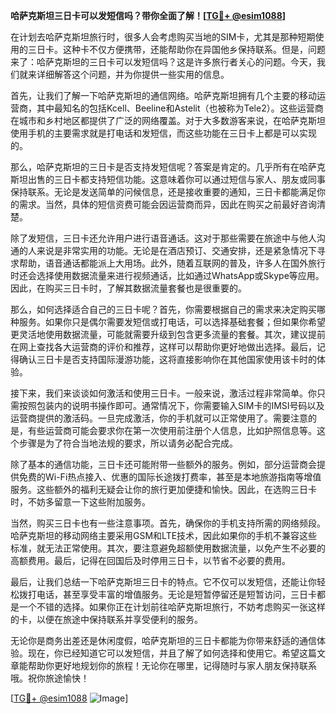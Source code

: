 **哈萨克斯坦三日卡可以发短信吗？带你全面了解！[[TG💪+ @esim1088](https://t.me/s/esim1088)]**

在计划去哈萨克斯坦旅行时，很多人会考虑购买当地的SIM卡，尤其是那种短期使用的三日卡。这种卡不仅方便携带，还能帮助你在异国他乡保持联系。但是，问题来了：哈萨克斯坦的三日卡可以发短信吗？这是许多旅行者关心的问题。今天，我们就来详细解答这个问题，并为你提供一些实用的信息。

首先，让我们了解一下哈萨克斯坦的通信网络。哈萨克斯坦拥有几个主要的移动运营商，其中最知名的包括Kcell、Beeline和Astelit（也被称为Tele2）。这些运营商在城市和乡村地区都提供了广泛的网络覆盖。对于大多数游客来说，在哈萨克斯坦使用手机的主要需求就是打电话和发短信，而这些功能在三日卡上都是可以实现的。

那么，哈萨克斯坦的三日卡是否支持发短信呢？答案是肯定的。几乎所有在哈萨克斯坦出售的三日卡都支持短信功能。这意味着你可以通过短信与家人、朋友或同事保持联系。无论是发送简单的问候信息，还是接收重要的通知，三日卡都能满足你的需求。当然，具体的短信资费可能会因运营商而异，因此在购买之前最好咨询清楚。

除了发短信，三日卡还允许用户进行语音通话。这对于那些需要在旅途中与他人沟通的人来说是非常实用的功能。无论是在酒店预订、交通安排，还是紧急情况下寻求帮助，语音通话都能派上大用场。此外，随着互联网的普及，许多人在国外旅行时还会选择使用数据流量来进行视频通话，比如通过WhatsApp或Skype等应用。因此，在购买三日卡时，了解其数据流量套餐也是很重要的。

那么，如何选择适合自己的三日卡呢？首先，你需要根据自己的需求来决定购买哪种服务。如果你只是偶尔需要发短信或打电话，可以选择基础套餐；但如果你希望更灵活地使用数据流量，可能就需要升级到包含更多流量的套餐。其次，建议提前在网上查找各大运营商的评价和推荐，这样可以帮助你更好地做出选择。最后，记得确认三日卡是否支持国际漫游功能，这将直接影响你在其他国家使用该卡时的体验。

接下来，我们来谈谈如何激活和使用三日卡。一般来说，激活过程非常简单。你只需按照包装内的说明书操作即可。通常情况下，你需要输入SIM卡的IMSI号码以及运营商提供的激活码。一旦完成激活，你的手机就可以正常使用了。需要注意的是，有些运营商可能会要求你在第一次使用前注册个人信息，比如护照信息等。这个步骤是为了符合当地法规的要求，所以请务必配合完成。

除了基本的通信功能，三日卡还可能附带一些额外的服务。例如，部分运营商会提供免费的Wi-Fi热点接入、优惠的国际长途拨打费率，甚至是本地旅游指南等增值服务。这些额外的福利无疑会让你的旅行更加便捷和愉快。因此，在选购三日卡时，不妨多留意一下这些附加服务。

当然，购买三日卡也有一些注意事项。首先，确保你的手机支持所需的网络频段。哈萨克斯坦的移动网络主要采用GSM和LTE技术，因此如果你的手机不兼容这些标准，就无法正常使用。其次，要注意避免超额使用数据流量，以免产生不必要的高额费用。最后，记得在回国后及时停用三日卡，以节省不必要的费用。

最后，让我们总结一下哈萨克斯坦三日卡的特点。它不仅可以发短信，还能让你轻松拨打电话，甚至享受丰富的增值服务。无论是短暂停留还是短暂访问，三日卡都是一个不错的选择。如果你正在计划前往哈萨克斯坦旅行，不妨考虑购买一张这样的卡，以便在旅途中保持联系并享受便利的服务。

无论你是商务出差还是休闲度假，哈萨克斯坦的三日卡都能为你带来舒适的通信体验。现在，你已经知道它可以发短信，并且了解了如何选择和使用它。希望这篇文章能帮助你更好地规划你的旅程！无论你在哪里，记得随时与家人朋友保持联系哦。祝你旅途愉快！

[[TG💪+ @esim1088](https://t.me/s/esim1088) ![Image](https://i.postimg.cc/4NQfJmqS/Snipaste-2025-05-13-00-14-12.png)]